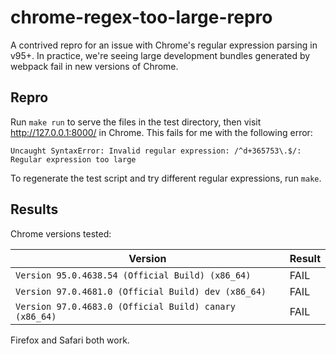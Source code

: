 # chrome-regex-too-large-repro

A contrived repro for an issue with Chrome's regular expression parsing in v95+. In practice, we're seeing large 
development bundles generated by webpack fail in new versions of Chrome.

## Repro

Run `make run` to serve the files in the test directory, then visit http://127.0.0.1:8000/ in Chrome.
This fails for me with the following error:

```
Uncaught SyntaxError: Invalid regular expression: /^d+365753\.$/: Regular expression too large
```

To regenerate the test script and try different regular expressions, run `make`.


## Results

Chrome versions tested:

Version | Result 
------- | ------
`Version 95.0.4638.54 (Official Build) (x86_64)` | FAIL
`Version 97.0.4681.0 (Official Build) dev (x86_64)` | FAIL
`Version 97.0.4683.0 (Official Build) canary (x86_64)` | FAIL

Firefox and Safari both work.
